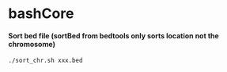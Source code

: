 # bashCore

#### Sort bed file (sortBed from bedtools only sorts location not the chromosome)
```bash
./sort_chr.sh xxx.bed
```
